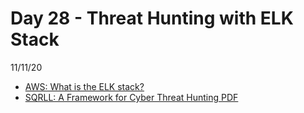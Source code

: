 # Day 28 - Threat Hunting with ELK Stack
11/11/20

* [AWS: What is the ELK stack?](https://aws.amazon.com/elasticsearch-service/the-elk-stack/)
* [SQRLL: A Framework for Cyber Threat Hunting PDF](https://www.threathunting.net/files/framework-for-threat-hunting-whitepaper.pdf)

